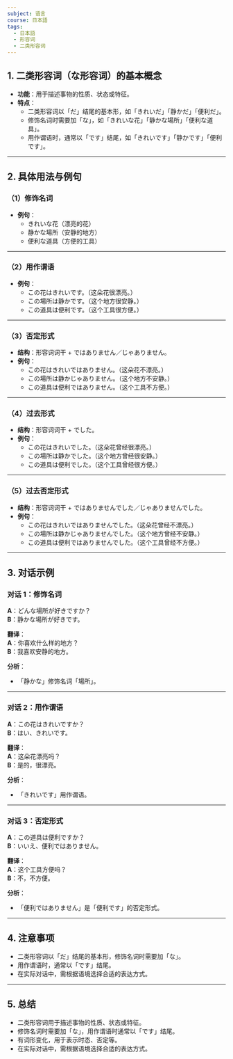 ```yaml
---
subject: 语言
course: 日本語
tags:
  - 日本語
  - 形容词
  - 二类形容词
---
```


## 1. **二类形容词（な形容词）的基本概念**

- **功能**：用于描述事物的性质、状态或特征。
- **特点**：
  - 二类形容词以「だ」结尾的基本形，如「きれいだ」「静かだ」「便利だ」。
  - 修饰名词时需要加「な」，如「きれいな花」「静かな場所」「便利な道具」。
  - 用作谓语时，通常以「です」结尾，如「きれいです」「静かです」「便利です」。

---

## 2. **具体用法与例句**

### （1）**修饰名词**
- **例句**：
  - きれいな花（漂亮的花）
  - 静かな場所（安静的地方）
  - 便利な道具（方便的工具）

---

### （2）**用作谓语**
- **例句**：
  - この花はきれいです。（这朵花很漂亮。）
  - この場所は静かです。（这个地方很安静。）
  - この道具は便利です。（这个工具很方便。）

---

### （3）**否定形式**
- **结构**：形容词词干 + ではありません／じゃありません。
- **例句**：
  - この花はきれいではありません。（这朵花不漂亮。）
  - この場所は静かじゃありません。（这个地方不安静。）
  - この道具は便利ではありません。（这个工具不方便。）

---

### （4）**过去形式**
- **结构**：形容词词干 + でした。
- **例句**：
  - この花はきれいでした。（这朵花曾经很漂亮。）
  - この場所は静かでした。（这个地方曾经很安静。）
  - この道具は便利でした。（这个工具曾经很方便。）

---

### （5）**过去否定形式**
- **结构**：形容词词干 + ではありませんでした／じゃありませんでした。
- **例句**：
  - この花はきれいではありませんでした。（这朵花曾经不漂亮。）
  - この場所は静かじゃありませんでした。（这个地方曾经不安静。）
  - この道具は便利ではありませんでした。（这个工具曾经不方便。）

---

## 3. **对话示例**

### 对话 1：修饰名词
**A**：どんな場所が好きですか？  
**B**：静かな場所が好きです。

**翻译**：  
**A**：你喜欢什么样的地方？  
**B**：我喜欢安静的地方。

**分析**：
- 「静かな」修饰名词「場所」。

---

### 对话 2：用作谓语
**A**：この花はきれいですか？  
**B**：はい、きれいです。

**翻译**：  
**A**：这朵花漂亮吗？  
**B**：是的，很漂亮。

**分析**：
- 「きれいです」用作谓语。

---

### 对话 3：否定形式
**A**：この道具は便利ですか？  
**B**：いいえ、便利ではありません。

**翻译**：  
**A**：这个工具方便吗？  
**B**：不，不方便。

**分析**：
- 「便利ではありません」是「便利です」的否定形式。

---

## 4. **注意事项**
- 二类形容词以「だ」结尾的基本形，修饰名词时需要加「な」。
- 用作谓语时，通常以「です」结尾。
- 在实际对话中，需根据语境选择合适的表达方式。

---

## 5. **总结**
- 二类形容词用于描述事物的性质、状态或特征。
- 修饰名词时需要加「な」，用作谓语时通常以「です」结尾。
- 有词形变化，用于表示时态、否定等。
- 在实际对话中，需根据语境选择合适的表达方式。
